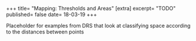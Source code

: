 +++
title=      "Mapping: Thresholds and Areas"
[extra]
excerpt=    "TODO"
published=  false
date=       18-03-19
+++

Placeholder for examples from DRS that look at classifying space according to the distances between points